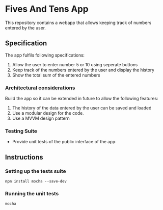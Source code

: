# Fives And Tens App

This repository contains a webapp that allows keeping track of numbers entered by the user.

## Specification

The app fulfils following specifications:

1. Allow the user to enter number 5 or 10 using seperate buttons
2. Keep track of the numbers entered by the user and display the history
3. Show the total sum of the entered numbers

### Architectural considerations

Build the app so it can be extended in future to allow the following features:

1. The history of the data entered by the user can be saved and loaded 
2. Use a modular design for the code.
3. Use a MVVM design pattern

### Testing Suite

* Provide unit tests of the public interface of the app

### 

## Instructions

### Setting up the tests suite

`npm install mocha --save-dev`

### Running the unit tests

`mocha`






